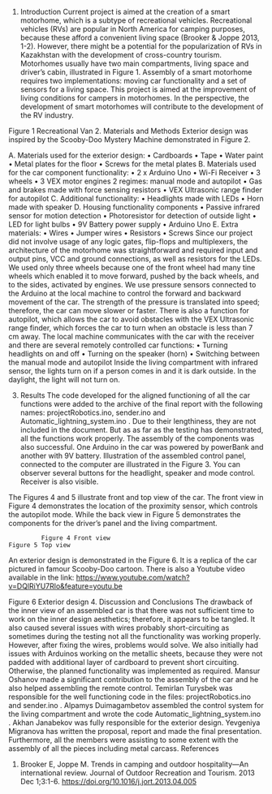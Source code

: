  
1. Introduction
Current project is aimed at the creation of a smart motorhome, which is a subtype of recreational vehicles. Recreational vehicles (RVs) are popular in North America for camping purposes, because these afford a convenient living space (Brooker & Joppe 2013, 1-2). However, there might be a potential for the popularization of RVs in Kazakhstan with the development of cross-country tourism. 
Motorhomes usually have two main compartments, living space and driver’s cabin, illustrated in Figure 1. Assembly of a smart motorhome requires two implementations: moving car functionality and a set of sensors for a living space. This project is aimed at the improvement of living conditions for campers in motorhomes. In the perspective, the development of smart motorhomes will contribute to the development of the RV industry. 
 
 
Figure 1 Recreational Van
2. Materials and Methods 
Exterior design was inspired by the Scooby-Doo Mystery Machine demonstrated in Figure 2.
  
A.	Materials used for the exterior design:
•	Cardboards
•	Tape
•	Water paint
•	Metal plates for the floor
•	Screws for the metal plates
B.	Materials used for the car component functionality:
•	2 x Arduino Uno
•	Wi-Fi Receiver
•	3 wheels
•	3 VEX motor engines
2 regimes: manual mode and autopilot
•	Gas and brakes made with force sensing resistors
•	VEX Ultrasonic range finder for autopilot
C.	Additional functionality:
•	Headlights made with LEDs
•	Horn made with speaker
D.	Housing functionality components
•	Passive infrared sensor for motion detection
•	Photoresistor for detection of outside light
•	LED for light bulbs
•	9V Battery power supply
•	Arduino Uno
E.	Extra materials:
•	Wires
•	Jumper wires
•	Resistors
•	Screws
Since our project did not involve usage of any logic gates, flip-flops and multiplexers, the architecture of the motorhome was straightforward and required input and output pins, VCC and ground connections, as well as resistors for the LEDs. We used only three wheels because one of the front wheel had many tine wheels which enabled it to move forward, pushed by the back wheels, and to the sides, activated by engines.
We use pressure sensors connected to the Arduino at the local machine to control the forward and backward movement of the car. The strength of the pressure is translated into speed; therefore, the car can move slower or faster. There is also a function for autopilot, which allows the car to avoid obstacles with the VEX Ultrasonic range finder, which forces the car to turn when an obstacle is less than 7 cm away. The local machine communicates with the car with the receiver and there are several remotely controlled car functions:
•	Turning headlights on and off
•	Turning on the speaker (horn)
•	Switching between the manual mode and autopilot
Inside the living compartment with infrared sensor, the lights turn on if a person comes in and it is dark outside. In the daylight, the light will not turn on.

3. Results
The code developed for the aligned functioning of all the car functions were added to the archive of the final report with the following names: projectRobotics.ino, sender.ino and Automatic_lightning_system.ino . Due to their lengthiness, they are not included in the document. But as as far as the testing has demonstrated, all the functions work properly. 
The assembly of the components was also successful. One Arduino in the car was powered by powerBank and another with 9V battery. Illustration of the assembled control panel, connected to the computer are illustrated in the Figure 3. You can observer several buttons for the headlight, speaker and mode control. Receiver is also visible.

The Figures 4 and 5 illustrate front and top view of the car. The front view in Figure 4 demonstrates the location of the proximity sensor, which controls the autopilot mode. While the back view in Figure 5 demonstrates the components for the driver’s panel and the living compartment. 
     
             Figure 4 Front view                                      Figure 5 Top view
 An exterior design is demonstrated in the Figure 6. It is a replica of the car pictured in famour Scooby-Doo cartoon. There is also a Youtube video available in the link: https://www.youtube.com/watch?v=DQlRiYU7Rlo&feature=youtu.be 
 
Figure 6 Exterior design
4. Discussion and Conclusions 
The drawback of the inner view of an assembled car is that there was not sufficient time to work on the inner design aesthetics; therefore, it appears to be tangled. It also caused several issues with wires probably short-circuiting as sometimes during the testing not all the functionality was working properly. However, after fixing the wires, problems would solve. We also initially had issues with Arduinos working on the metallic sheets, because they were not padded with additional layer of cardboard to prevent short circuiting. Otherwise, the planned functionality was implemented as required.
Mansur Oshanov made a significant contribution to the assembly of the car and he also helped assembling the remote control. Temirlan Turysbek was responsible for the well functioning code in the files: projectRobotics.ino and sender.ino . Alpamys Duimagambetov assembled the control system for the living compartment and wrote the code Automatic_lightning_system.ino . Akhan Janabekov was fully responsible for the exterior design. Yevgeniya Migranova has written the proposal, report and made the final presentation. Furthermore, all the members were assisting to some extent with the assembly of all the pieces including metal carcass.
References
1.	Brooker E, Joppe M. Trends in camping and outdoor hospitality—An international review. Journal of Outdoor Recreation and Tourism. 2013 Dec 1;3:1-6. https://doi.org/10.1016/j.jort.2013.04.005 


